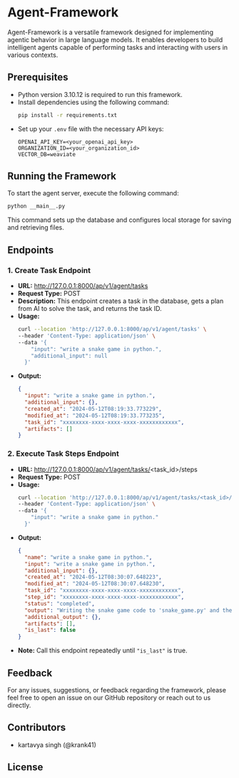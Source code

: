 # Agent-Framework

Agent-Framework is a versatile framework designed for implementing agentic behavior in large language models. It enables developers to build intelligent agents capable of performing tasks and interacting with users in various contexts.

## Prerequisites
- Python version 3.10.12 is required to run this framework.
- Install dependencies using the following command:
  ```bash
  pip install -r requirements.txt
  ```
- Set up your `.env` file with the necessary API keys:
  ```plaintext
  OPENAI_API_KEY=<your_openai_api_key>
  ORGANIZATION_ID=<your_organization_id>
  VECTOR_DB=weaviate
  ```

## Running the Framework
To start the agent server, execute the following command:
```bash
python __main__.py
```
This command sets up the database and configures local storage for saving and retrieving files.

## Endpoints

### 1. Create Task Endpoint
- **URL:** http://127.0.0.1:8000/ap/v1/agent/tasks
- **Request Type:** POST
- **Description:** This endpoint creates a task in the database, gets a plan from AI to solve the task, and returns the task ID.
- **Usage:** 
  ```bash
  curl --location 'http://127.0.0.1:8000/ap/v1/agent/tasks' \
  --header 'Content-Type: application/json' \
  --data '{
      "input": "write a snake game in python.",
      "additional_input": null
    }'
  ```
- **Output:**
  ```json
  {
    "input": "write a snake game in python.",
    "additional_input": {},
    "created_at": "2024-05-12T08:19:33.773229",
    "modified_at": "2024-05-12T08:19:33.773235",
    "task_id": "xxxxxxxx-xxxx-xxxx-xxxx-xxxxxxxxxxxx",
    "artifacts": []
  }
  ```

### 2. Execute Task Steps Endpoint
- **URL:** http://127.0.0.1:8000/ap/v1/agent/tasks/<task_id>/steps
- **Request Type:** POST
- **Usage:** 
  ```bash
  curl --location 'http://127.0.0.1:8000/ap/v1/agent/tasks/<task_id>/steps' \
  --header 'Content-Type: application/json' \
  --data '{
      "input": "write a snake game in python."
    }'
  ```
- **Output:**
  ```json
  {
    "name": "write a snake game in python.",
    "input": "write a snake game in python.",
    "additional_input": {},
    "created_at": "2024-05-12T08:30:07.648223",
    "modified_at": "2024-05-12T08:30:07.648230",
    "task_id": "xxxxxxxx-xxxx-xxxx-xxxx-xxxxxxxxxxxx",
    "step_id": "xxxxxxxx-xxxx-xxxx-xxxx-xxxxxxxxxxxx",
    "status": "completed",
    "output": "Writing the snake game code to 'snake_game.py' and then concluding the task.",
    "additional_output": {},
    "artifacts": [],
    "is_last": false
  }
  ```
- **Note:** Call this endpoint repeatedly until `"is_last"` is true.

## Feedback
For any issues, suggestions, or feedback regarding the framework, please feel free to open an issue on our GitHub repository or reach out to us directly.

## Contributors
- kartavya singh (@krank41)

## License
